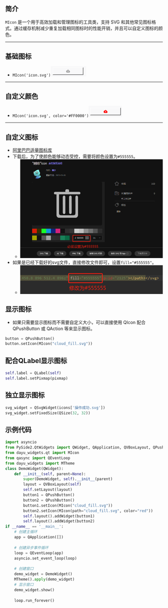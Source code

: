 ## 简介
`MIcon` 是一个用于高效加载和管理图标的工具类，支持 SVG 和其他常见图标格式。通过缓存机制减少重复加载相同图标时的性能开销，并且可以自定义图标的颜色。
******
## 基础图标
  - `MIcon('icon.svg')`![img_12.png](img_12.png)
********
## 自定义颜色
  - `MIcon('icon.svg', color='#FF0000')`![img_13.png](img_13.png)
******
## 自定义图标
  - [阿里巴巴适量图标库](https://www.iconfont.cn/)
  - 下载后，为了使颜色能够动态受控，需要将颜色设置为`#555555`。
    - ![img_136.png](img_136.png)
  - 如果是已经下载好的svg文件，直接修改文件即可，设置`fill="#555555"`。
    - ![img_137.png](img_137.png)
## 显示图标
- 如果只需要显示图标而不需要自定义大小，可以直接使用 QIcon 配合 QPushButton 或 QAction 等来显示图标。
```python
button = QPushButton()
button.setIcon(MIcon("cloud_fill.svg"))
```
## 配合QLabel显示图标
```python
self.label = QLabel(self)
self.label.setPixmap(pixmap)
```
## 独立显示图标
```python
svg_widget = QSvgWidget(icons['操作成功.svg'])
svg_widget.setFixedSize(QSize(32, 32))
```
## 示例代码

```python
import asyncio
from PySide2.QtWidgets import QWidget, QApplication, QVBoxLayout, QPushButton
from dayu_widgets.qt import MIcon
from qasync import QEventLoop
from dayu_widgets import MTheme
class DemoWidget(QWidget):
    def __init__(self, parent=None):
        super(DemoWidget, self).__init__(parent)
        layout = QVBoxLayout(self)
        self.setLayout(layout)
        button1 = QPushButton()
        button2 = QPushButton()
        button1.setIcon(MIcon("cloud_fill.svg"))
        button2.setIcon(MIcon(path="cloud_fill.svg", color="red"))
        self.layout().addWidget(button1)
        self.layout().addWidget(button2)
if __name__ == '__main__':
    # 创建主循环
    app = QApplication([])

    # 创建异步事件循环
    loop = QEventLoop(app)
    asyncio.set_event_loop(loop)

    # 创建窗口
    demo_widget = DemoWidget()
    MTheme().apply(demo_widget)
    # 显示窗口
    demo_widget.show()

    loop.run_forever()
